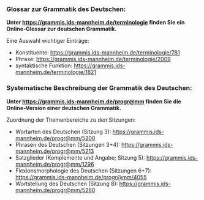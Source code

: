 ### Glossar zur Grammatik des Deutschen: 

**Unter https://grammis.ids-mannheim.de/terminologie finden Sie ein Online-Glossar zur deutschen Grammatik.**

Eine Auswahl wichtiger Einträge:
- Konstituente: https://grammis.ids-mannheim.de/terminologie/781
- Phrase: https://grammis.ids-mannheim.de/terminologie/2009
- syntaktische Funktion: https://grammis.ids-mannheim.de/terminologie/1821

### Systematische Beschreibung der Grammatik des Deutschen: 

**Unter https://grammis.ids-mannheim.de/progr@mm finden Sie die Online-Version einer deutschen Grammatik.**

Zuordnung der Themenbereiche zu den Sitzungen:
- Wortarten des Deutschen (Sitzung 3): https://grammis.ids-mannheim.de/progr@mm/5200
- Phrasen des Deutschen (Sitzungen 3+4): https://grammis.ids-mannheim.de/progr@mm/5213
- Satzglieder (Komplemente und Angabe; Sitzung 5): https://grammis.ids-mannheim.de/progr@mm/1296
- Flexionsmorphologie des Deutschen (Sitzungen 6+7): https://grammis.ids-mannheim.de/progr@mm/4055
- Wortstellung des Deutschen (Sitzung 8): https://grammis.ids-mannheim.de/progr@mm/5260